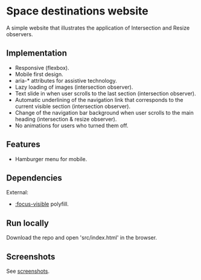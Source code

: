 # Space destinations website

A simple website that illustrates the application of Intersection and Resize observers.

## Implementation

* Responsive (flexbox).
* Mobile first design.
* aria-* attributes for assistive technology.
* Lazy loading of images (intersection observer).
* Text slide in when user scrolls to the last section (intersection observer).
* Automatic underlining of the navigation link that corresponds to the current visible section (intersection observer).
* Change of the navigation bar background when user scrolls to the main heading (intersection & resize observer).
* No animations for users who turned them off.

## Features

* Hamburger menu for mobile.

## Dependencies

External:

* [:focus-visible](https://github.com/WICG/focus-visible) polyfill.

## Run locally

Download the repo and open 'src/index.html' in the browser.

## Screenshots

See [screenshots](screenshots/).
